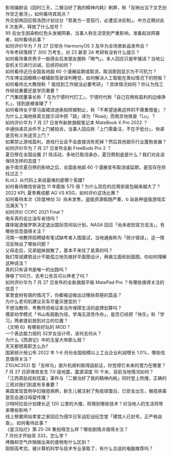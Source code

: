 影视编剧谈《回村三天，二舅治好了我的精神内耗》刷屏，称「反映出当下文艺创作空乏悬浮」，如何看待其观点？  
外交部再回应佩洛西计划访台「若美方一意孤行，必遭坚决反制」，中方近期对此 6 次发声，释放了什么信号？  
95 后女生因染粉红色头发被网暴，当事人称生活受到严重影响，准备起诉网暴者，如何看待此事？  
如何评价华为 7 月 27 日举办 HarmonyOS 3 及华为全场景新品发布会？  
今年考研落榜了 300 万考生，对 23 甚至 24 考研有没有什么提示？  
如何看待重庆男子一胎得女后发朋友圈称「晦气」，本人回应只是牢骚话？当地公安机关已进行训诫，后续将如何？  
如何看待近日全国各地超 60 个漫展延期或取消，取消原因显示为不可抗力？  
汽车博主因眼睛小被辅助驾驶误判睡觉，如何解决人工智能在类似情况下的短板？  
如何看待北大教授称「 能找到工作就没必要考研」？具体情况如何？你认为找工作经验重要还是学历重要？  
广汽集团董事长称「 在为宁德时代打工」，宁德时代称「自己在稍有盈利的边缘挣扎」，钱到底被谁赚了？  
如何看待女子穿马面裙进迪奥拍照被制止，称「不希望迪奥这样的不尊重借鉴」？  
为什么上海地铁英文提示词中把「路」译为「Road」而南京地铁是「Lu」？  
如何评价华为 7 月 27 日发布新款旗舰笔记本 MateBook X Pro 2022 ？  
中通快递员派件不上门被投诉，当事人回应称「上门需备注，不在乎低分」，快递是否有义务送货上门？  
如果禁止游戏盈利，游戏行业会不会直接消失死掉？然后其他娱乐行业蓬勃发展？  
如何评价华为 7 月 27 日发布全新 FreeBuds Pro 2 ？  
夏日祭在全国设置 21 场活动，多地已取消承办，夏日祭到底是什么？我们对此该保持怎样的态度？  
由于南京夏日祭的影响之后，全国各地超 60 个漫展宣布取消或延期，是否存在矫枉过正？  
《LoL》从代码上来说最难的是哪个英雄?  
如何看待微信安装包 11 年膨胀 575 倍？为什么现在的应用安装包越来越大了？  
2022 KPL 夏季赛成都 AG VS KSG，如何评价这场比赛？  
如何看待本次《异度神剑 3》尚未发售，盗版资源偷跑严重，b 站各种盗版游戏实况满天飞？  
如何评价 CCPC 2021 Final？  
电车真的会比油车省钱吗？  
媒体报道俄罗斯决定退出国际空间站计划，NASA 回应「尚未收到官方说法」，有哪些信息值得关注？  
河南一地教师招聘疑有笔试缺考者入围面试，当地通报称为「统计错误」，这一情况反映出了哪些问题？  
父母走后，兄弟姐妹就散了，基本不来往了是真的吗？  
我们常说建筑设计不能孤立地先做好平面图设计，再做立面和剖面图，你如何理解这种说法？  
真的只有读书是唯一的出路吗？  
挣够了100万，去考公务员可以养老了吗？  
如何评价华为 7 月 27 日发布的全新旗舰平板 MatePad Pro ？有哪些值得关注的信息？  
家里食材有限的情况下，你都被迫做出过哪些奇葩的菜品？  
为什么老司机建议买车尽量买便宜的？  
不想当教师，考教师资格证来当作保障生活的底牌划算吗？  
儒家劝学模式「书山有路勤为径，学海无涯苦作舟」，是否已经把「快乐」和「学习」两者提前放到对立的位置？  
《文明 6》有哪些好玩的 MOD？  
一个表达能力弱的 32岁女设计师，该何去何从？  
为什么《西游记》中的玉皇大帝那么弱？  
天天都想离职怎么办?  
国家统计局公布 2022 年 1-6 月份全国规模以上工业企业利润增长 1.0%，哪些信息值得关注？  
Z15(AC352) 型「吉祥鸟」直升机顺利取得适航证，你觉得它未来的潜力在哪里？  
7 月 27 日菲律宾发生 7.0 级地震，震源深度 10 千米，目前当地情况如何？  
「江西周劼炫权炫富」事件与「二舅治好了我的精神内耗」同时登上热搜，正确的三观对我们到底有多重要？  
美国发现首例孕妇猴痘病例，新生儿被注射了免疫球蛋白，已安全出生，猴痘病毒是否会通过母婴传播？  
沙特阿拉伯计划建长近 120 公里的大楼，将用到哪些技术？对当地人的生活将带来哪些影响？  
线上祭奠网站孝爱之家回应为侵华日军战犯设纪念堂「建馆人已封号，正严格自查」，如何看待此事？  
《星汉灿烂》第 25-26 集拍得怎么样？哪些剧情点值得关注？  
7 月份才开始背 333，怎么学？  
烤箱和空气炸锅做出来的食物有什么区别？  
刚刚高考完，被计算机科学与技术专业录取了，有什么合适的电脑推荐吗？  
